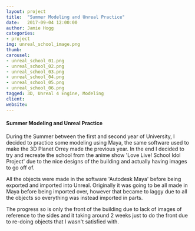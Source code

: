 ```yaml
---
layout: project
title:  "Summer Modeling and Unreal Practice"
date:   2017-09-04 12:00:00
author: Jamie Hogg
categories:
- project
img: unreal_school_image.png
thumb: 
carousel:
- unreal_school_01.png
- unreal_school_02.png
- unreal_school_03.png
- unreal_school_04.png
- unreal_school_05.png
- unreal_school_06.png
tagged: 3D, Unreal 4 Engine, Modeling
client: 
website: 
---
```

#### Summer Modeling and Unreal Practice
During the Summer between the first and second year of University, I decided to practice some modeling using Maya, the same software used to make the 3D Planet Orrey made the previous year. In the end I decided to try and recreate the school from the anime show 'Love Live! School Idol Project' due to the nice designs of the building and actually having images to go off of.

All the objects were made in the software 'Autodesk Maya' before being exported and imported into Unreal. Originally it was going to be all made in Maya before being imported over, however that became to laggy due to all the objects so everything was instead imported in parts.

The progress so is only the front of the building due to lack of images of reference to the sides and it taking around 2 weeks just to do the front due to re-doing objects that I wasn't satisfied with.

[](https://vignette.wikia.nocookie.net/love-live/images/4/46/Otonokizaka_High_School.jpg/revision/latest?cb=20160420131607 "Logo Title Text 1")
